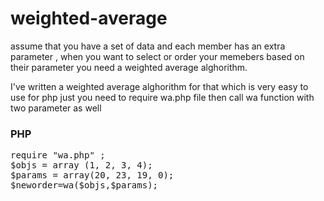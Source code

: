# weighted-average
<p>assume that you have a set of data and each member  has an extra parameter , when you want to select or order your memebers based on their parameter you need a weighted average alghorithm.
</p>
<p>
I've written a weighted average alghorithm for that which is very easy to use 
for php just you need to require wa.php file then call wa function with two parameter as well 
</p>
<h3>PHP</h3>
<pre>
require "wa.php" ;
$objs = array (1, 2, 3, 4);
$params = array(20, 23, 19, 0);
$neworder=wa($objs,$params);
</pre>
